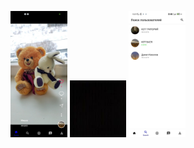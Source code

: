 <p float="left">
  <img src="https://github.com/kiselyv77/RsesTok/blob/master/screenshots/Home.jpg" width="18%" height="18%"/>
   <img src="https://github.com/kiselyv77/RsesTok/blob/master/screenshots/spacer.jpg" width="18%" height="18%"/>
  
  <img src="https://github.com/kiselyv77/RsesTok/blob/master/screenshots/Search.jpg" width="18%" height="18%"/>
</p>
    
    
